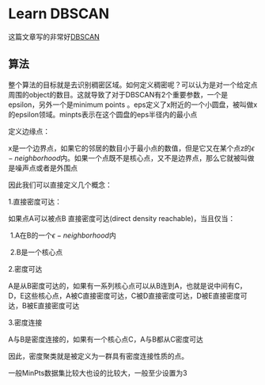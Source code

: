 # Learn DBSCAN

这篇文章写的非常好[DBSCAN](http://www.sthda.com/english/articles/30-advanced-clustering/105-dbscan-density-based-clustering-essentials/)

## 算法

整个算法的目标就是去识别稠密区域。如何定义稠密呢？可以认为是对一个给定点周围的object的数目。这就导致了对于DBSCAN有2个重要参数，一个是epsilon，另外一个是minimum points 。eps定义了x附近的一个小圆盘，被叫做x的epsilon领域。minpts表示在这个圆盘的eps半径内的最小点

定义边缘点：

x是一个边界点，如果它的邻居的数目小于最小点的数值，但是它又在某个点z的$\epsilon -neighborhood$内。如果一个点既不是核心点，又不是边界点，那么它就被叫做是噪声点或者是外围点

因此我们可以直接定义几个概念：

1.直接密度可达：

如果点A可以被点B 直接密度可达(direct density reachable)，当且仅当：

​	1.A在B的一个$\epsilon-neighborhood$内

​	2.B是一个核心点

2.密度可达

A是从B密度可达的，如果有一系列核心点可以从B连到A，也就是说中间有C，D，E这些核心点，A被C直接密度可达，C被D直接密度可达，D被E直接密度可达，B被E直接密度可达

3.密度连接

A与B是密度连接的，如果有一个核心点C，A与B都从C密度可达

因此，密度聚类就是被定义为一群具有密度连接性质的点。

一般MinPts数据集比较大也设的比较大，一般至少设置为3




